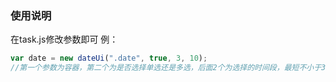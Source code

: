 ### 使用说明
在task.js修改参数即可 例：
```javascript
var date = new dateUi(".date", true, 3, 10);  
//第一个参数为容器，第二个为是否选择单选还是多选，后面2个为选择的时间段，最短不小于3天，最长不超过10
```